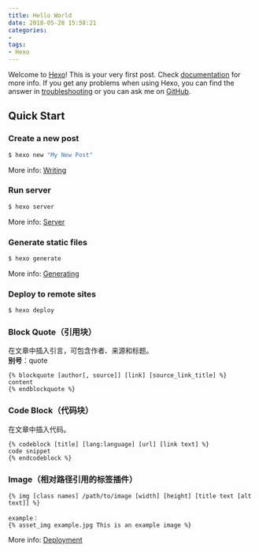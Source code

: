 ```yaml
---
title: Hello World
date: 2018-05-28 15:58:21
categories: 
- 
tags:  
- Hexo
---
```

Welcome to [Hexo](https://hexo.io/)! This is your very first post. Check [documentation](https://hexo.io/docs/) for more info. If you get any problems when using Hexo, you can find the answer in [troubleshooting](https://hexo.io/docs/troubleshooting.html) or you can ask me on [GitHub](https://github.com/hexojs/hexo/issues).
<!-- more -->

## Quick Start

### Create a new post

``` bash
$ hexo new "My New Post"
```

More info: [Writing](https://hexo.io/docs/writing.html)

### Run server

``` bash
$ hexo server
```

More info: [Server](https://hexo.io/docs/server.html)

### Generate static files

``` bash
$ hexo generate
```

More info: [Generating](https://hexo.io/docs/generating.html)

### Deploy to remote sites

``` bash
$ hexo deploy
```

### Block Quote（引用块）
在文章中插入引言，可包含作者、来源和标题。  
**别号**：quote
``` 
{% blockquote [author[, source]] [link] [source_link_title] %}
content
{% endblockquote %}
```

### Code Block（代码块）
在文章中插入代码。
```
{% codeblock [title] [lang:language] [url] [link text] %}
code snippet
{% endcodeblock %}
```

### Image（相对路径引用的标签插件）
```
{% img [class names] /path/to/image [width] [height] [title text [alt text]] %}

example：
{% asset_img example.jpg This is an example image %}
```
More info: [Deployment](https://hexo.io/docs/deployment.html)

